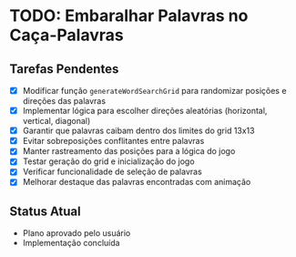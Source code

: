 # TODO: Embaralhar Palavras no Caça-Palavras

## Tarefas Pendentes
- [x] Modificar função `generateWordSearchGrid` para randomizar posições e direções das palavras
- [x] Implementar lógica para escolher direções aleatórias (horizontal, vertical, diagonal)
- [x] Garantir que palavras caibam dentro dos limites do grid 13x13
- [x] Evitar sobreposições conflitantes entre palavras
- [x] Manter rastreamento das posições para a lógica do jogo
- [x] Testar geração do grid e inicialização do jogo
- [x] Verificar funcionalidade de seleção de palavras
- [x] Melhorar destaque das palavras encontradas com animação

## Status Atual
- Plano aprovado pelo usuário
- Implementação concluída
